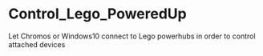 # Control_Lego_PoweredUp
Let Chromos or Windows10 connect to Lego powerhubs in order to control attached devices
